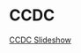 # CCDC


[CCDC Slideshow](https://49thsecuritydivision.github.io/slideshows/2017/02-Friday-Nights/08-CCDC)
